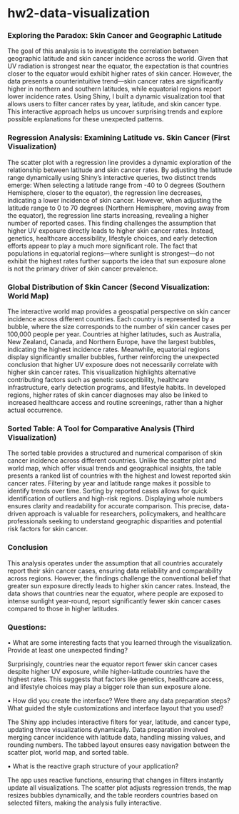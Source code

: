 # hw2-data-visualization  
 
### Exploring the Paradox: Skin Cancer and Geographic Latitude

The goal of this analysis is to investigate the correlation between geographic latitude and skin cancer incidence across the world. Given that UV radiation is strongest near the equator, the expectation is that countries closer to the equator would exhibit higher rates of skin cancer. However, the data presents a counterintuitive trend—skin cancer rates are significantly higher in northern and southern latitudes, while equatorial regions report lower incidence rates.
Using Shiny, I built a dynamic visualization tool that allows users to filter cancer rates by year, latitude, and skin cancer type. This interactive approach helps us uncover surprising trends and explore possible explanations for these unexpected patterns.

### Regression Analysis: Examining Latitude vs. Skin Cancer (First Visualization)
The scatter plot with a regression line provides a dynamic exploration of the relationship between latitude and skin cancer rates. By adjusting the latitude range dynamically using Shiny’s interactive queries, two distinct trends emerge:
When selecting a latitude range from -40 to 0 degrees (Southern Hemisphere, closer to the equator), the regression line decreases, indicating a lower incidence of skin cancer.
However, when adjusting the latitude range to 0 to 70 degrees (Northern Hemisphere, moving away from the equator), the regression line starts increasing, revealing a higher number of reported cases.
This finding challenges the assumption that higher UV exposure directly leads to higher skin cancer rates. Instead, genetics, healthcare accessibility, lifestyle choices, and early detection efforts appear to play a much more significant role. The fact that populations in equatorial regions—where sunlight is strongest—do not exhibit the highest rates further supports the idea that sun exposure alone is not the primary driver of skin cancer prevalence.

### Global Distribution of Skin Cancer (Second Visualization: World Map)
The interactive world map provides a geospatial perspective on skin cancer incidence across different countries. Each country is represented by a bubble, where the size corresponds to the number of skin cancer cases per 100,000 people per year.
Countries at higher latitudes, such as Australia, New Zealand, Canada, and Northern Europe, have the largest bubbles, indicating the highest incidence rates.
Meanwhile, equatorial regions display significantly smaller bubbles, further reinforcing the unexpected conclusion that higher UV exposure does not necessarily correlate with higher skin cancer rates.
This visualization highlights alternative contributing factors such as genetic susceptibility, healthcare infrastructure, early detection programs, and lifestyle habits. In developed regions, higher rates of skin cancer diagnoses may also be linked to increased healthcare access and routine screenings, rather than a higher actual occurrence.

### Sorted Table: A Tool for Comparative Analysis (Third Visualization)
The sorted table provides a structured and numerical comparison of skin cancer incidence across different countries. Unlike the scatter plot and world map, which offer visual trends and geographical insights, the table presents a ranked list of countries with the highest and lowest reported skin cancer rates.
Filtering by year and latitude range makes it possible to identify trends over time. Sorting by reported cases allows for quick identification of outliers and high-risk regions. Displaying whole numbers ensures clarity and readability for accurate comparison.
This precise, data-driven approach is valuable for researchers, policymakers, and healthcare professionals seeking to understand geographic disparities and potential risk factors for skin cancer.

### Conclusion
This analysis operates under the assumption that all countries accurately report their skin cancer cases, ensuring data reliability and comparability across regions. However, the findings challenge the conventional belief that greater sun exposure directly leads to higher skin cancer rates. Instead, the data shows that countries near the equator, where people are exposed to intense sunlight year-round, report significantly fewer skin cancer cases compared to those in higher latitudes.

### Questions:
•	What are some interesting facts that you learned through the visualization. Provide at least one unexpected finding?

Surprisingly, countries near the equator report fewer skin cancer cases despite higher UV exposure, while higher-latitude countries have the highest rates. This suggests that factors like genetics, healthcare access, and lifestyle choices may play a bigger role than sun exposure alone.

•	How did you create the interface? Were there any data preparation steps? What guided the style customizations and interface layout that you used?

The Shiny app includes interactive filters for year, latitude, and cancer type, updating three visualizations dynamically. Data preparation involved merging cancer incidence with latitude data, handling missing values, and rounding numbers. The tabbed layout ensures easy navigation between the scatter plot, world map, and sorted table.

•	What is the reactive graph structure of your application?

The app uses reactive functions, ensuring that changes in filters instantly update all visualizations. The scatter plot adjusts regression trends, the map resizes bubbles dynamically, and the table reorders countries based on selected filters, making the analysis fully interactive.

